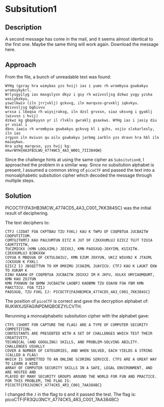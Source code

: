 # Subsitution1

## Description

A second message has come in the mail, and it seems almost identical to the first one. Maybe the same thing will work again.
Download the message here.

## Approach
From the file, a bunch of unreadable text was found:
```
WYHg (gzray hra wimybas yzs hvij) ias i yums rh wrombysa gswbakyu wromsykykrl. 
Wrlysgyilyg ias masgslysn dkyz i gsy rh wzivvsljsg dzkwz ysgy yzska wasiykxkyu, 
yswzlkwiv (iln jrrjvklj) gckvvg, iln marqvso-grvxklj iqkvkyu. Wzivvsljsg bgbivvu 
wrxsa i lboqsa rh wiysjraksg, iln dzsl grvxsn, siwz uksvng i gyaklj (wivvsn i hvij) 
dzkwz kg gbqokyysn yr il rlvkls gwraklj gsaxkws. WYHg ias i jasiy diu yr vsial i 
dkns iaaiu rh wrombysa gswbakyu gckvvg kl i gihs, vsjiv slxkarlosly, iln ias 
zrgysn iln mviusn qu oilu gswbakyu jarbmg iarbln yzs dravn hra hbl iln maiwykws.
Hra yzkg marqvso, yzs hvij kg: mkwrWYH{HA3FB3LWU_4774WC5_4A3_W001_7II384QW}
```

Since the challenge hints at using the same cipher as `Subsitution0`, I approached the problem in a similar way.
Since no subsitution alphabet is present, I assumed a common string of `picoCTF` and passed the text into a monoalphabetic subsitution cipher which decoded the message through multiple steps.

## Solution
PICOCTF{FA3HB3MCW_4774CD5_4A3_C001_7KK384SC} was the initial result of deciphering.

The text deciphers to:
```
CTFJ (JZOAT FOA CKPTBAU TZU FXKL) KAU K TWPU OF COQPBTUA JUCBAITW COQPUTITIOM. 
COMTUJTKMTJ KAU PAUJUMTUN EITZ K JUT OF CZKXXUMLUJ EZICZ TUJT TZUIA CAUKTIYITW,
TUCZMICKX (KMN LOOLXIML) JDIXXJ, KMN PAOSXUQ-JOXYIML KSIXITW. CZKXXUMLUJ BJBKXXW 
COYUA K MBQSUA OF CKTULOAIUJ, KMN EZUM JOXYUN, UKCZ WIUXNJ K JTAIML (CKXXUN K FXKL)
EZICZ IJ JBSQITTUN TO KM OMXIMU JCOAIML JUAYICU. CTFJ KAU K LAUKT EKW TO XUKAM K 
EINU KAAKW OF COQPBTUA JUCBAITW JDIXXJ IM K JKFU, XULKX UMYIAOMQUMT, KMN KAU ZOJTUN
KMN PXKWUN SW QKMW JUCBAITW LAOBPJ KAOBMN TZU EOAXN FOA FBM KMN PAKCTICU. FOA TZIJ 
PAOSXUQ, TZU FXKL IJ: PICOCTF{FA3HB3MCW_4774CD5_4A3_C001_7KK384SC}
```

The position of `picoCTF` is correct and gave the decryption alphabet of: RUKWXJSFAGINPDMQBOEZYLCVTH.

Rerunning a monoalphabetic subsitution cipher with the alphabet gave: 
```
CTFS (SHORT FOR CAPTURE THE FLAG) ARE A TYPE OF COMPUTER SECURITY COMPETITION. 
CONTESTANTS ARE PRESENTED WITH A SET OF CHALLENGES WHICH TEST THEIR CREATIVITY,
TECHNICAL (AND GOOGLING) SKILLS, AND PROBLEM-SOLVING ABILITY. CHALLENGES USUALLY
COVER A NUMBER OF CATEGORIES, AND WHEN SOLVED, EACH YIELDS A STRING (CALLED A FLAG)
WHICH IS SUBMITTED TO AN ONLINE SCORING SERVICE. CTFS ARE A GREAT WAY TO LEARN A WIDE
ARRAY OF COMPUTER SECURITY SKILLS IN A SAFE, LEGAL ENVIRONMENT, AND ARE HOSTED AND 
PLAYED BY MANY SECURITY GROUPS AROUND THE WORLD FOR FUN AND PRACTICE. 
FOR THIS PROBLEM, THE FLAG IS: PICOCTF{FR3JU3NCY_4774CK5_4R3_C001_7AA384BC}
```


I changed the `J` in the flag to `Q` and it passed the test. The flag is: picoCTF{FR3QU3NCY_4774CK5_4R3_C001_7AA384BC}




